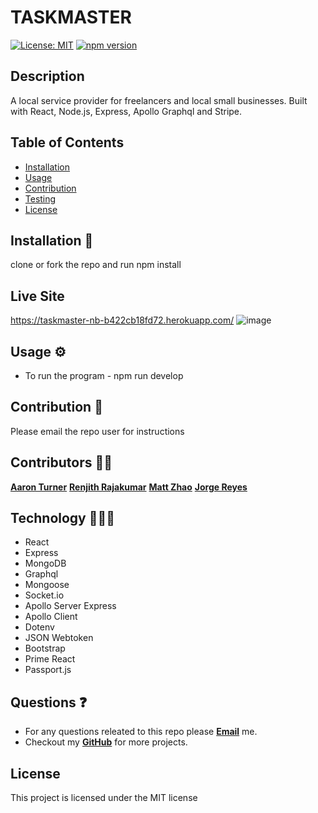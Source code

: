 # TASKMASTER

[![License: MIT](https://img.shields.io/badge/License-MIT-yellow.svg)](https://opensource.org/licenses/MIT)
[![npm version](https://badge.fury.io/js/npm.svg)](https://badge.fury.io/js/npm)

## Description
A local service provider for freelancers and local small businesses. Built with React, Node.js, Express, Apollo Graphql and Stripe.

## Table of Contents
* [Installation](#installation)
* [Usage](#usage)
* [Contribution](#contribution)
* [Testing](#testing)
* [License](#license)

## Installation 🧰
clone or fork the repo and run npm install

## Live Site
https://taskmaster-nb-b422cb18fd72.herokuapp.com/
![image](https://github.com/aturner1995/taskmaster/assets/120421650/f0debcfb-dda4-4d11-9504-3960414435f6)

## Usage ⚙️
* To run the program - npm run develop

## Contribution 🙏
Please email the repo user for instructions

## Contributors 🙌🏻
[**Aaron Turner**](https://github.com/aturner1995)
[**Renjith Rajakumar**](https://github.com/Renjithkumar993)
[**Matt Zhao**](https://github.com/unbmattzhao)
[**Jorge Reyes**](https://github.com/JorgeReyes115)

## Technology 👨🏻‍💻
* React
* Express
* MongoDB
* Graphql
* Mongoose
* Socket.io
* Apollo Server Express
* Apollo Client
* Dotenv
* JSON Webtoken
* Bootstrap
* Prime React
* Passport.js

## Questions ❓
* For any questions releated to this repo please [**Email**](mailto:aaturner1995@gmail.com) me.
* Checkout my [**GitHub**](https://github.com/aturner1995) for more projects.

## License

This project is licensed under the MIT license
